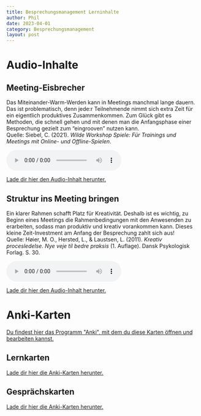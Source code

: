 ```yaml
---
title: Besprechungsmanagement Lerninhalte
author: Phil
date: 2023-04-01
category: Besprechungsmanagement
layout: post
---
```

# Audio-Inhalte
## Meeting-Eisbrecher
Das Miteinander-Warm-Werden kann in Meetings manchmal lange dauern. Das ist problematisch, denn jede:r Teilnehmende nimmt sich extra Zeit für ein eigentlich produktives Zusammenkommen. Zum Glück gibt es Methoden, die schnell gehen und mit denen man die Anfangsphase einer Besprechung gezielt  zum “eingrooven” nutzen kann.  
Quelle: Siebel, C. (2021). *Wilde Workshop Spiele: Für Trainings und Meetings mit Online- und Offline-Spielen*.

<audio controls>
  <source src="/mscr_ma_blended_learning_2023/assets/lerninhalt_meeting-eisbrecher_96.mp3" type="audio/mpeg">
Your browser does not support the audio element.
</audio>

<a href="/mscr_ma_blended_learning_2023/assets/lerninhalt_meeting-eisbrecher_96.mp3" target="_blank">Lade dir hier den Audio-Inhalt herunter.</a>

## Struktur ins Meeting bringen
Ein klarer Rahmen schafft Platz für Kreativität. Deshalb ist es wichtig, zu Beginn eines Meetings die Rahmenbedingungen mit den Anwesenden zu erarbeiten, sodass man produktiv und kreativ vorankommen kann. Dieses kleine Zeit-Investment am Anfang der Besprechung zahlt sich aus!  
Quelle: Høier, M. O., Hersted, L., & Laustsen, L. (2011). *Kreativ procesledelse. Nye veje til bedre praksis* (1. Auflage). Dansk Psykologisk Forlag. S. 30.

<audio controls>
  <source src="/mscr_ma_blended_learning_2023/assets/lerninhalt_struktur_ins_meeting_bringen_96.mp3" type="audio/mpeg">
Your browser does not support the audio element.
</audio>

<a href="/mscr_ma_blended_learning_2023/assets/lerninhalt_struktur_ins_meeting_bringen_96.mp3" target="_blank">Lade dir hier den Audio-Inhalt herunter.</a>

# Anki-Karten
 <a href=" https://apps.ankiweb.net" target="_blank">Du findest hier das Programm "Anki", mit dem du diese Karten öffnen und bearbeiten kannst.</a>
 
## Lernkarten
<a href="/mscr_ma_blended_learning_2023/assets/besprechungsmanagement_gespraechsstoff.apkg" target="_blank">Lade dir hier die Anki-Karten herunter.</a>

## Gesprächskarten
<a href="/mscr_ma_blended_learning_2023/assets/besprechungsmanagement_lerninhalte.apkg" target="_blank">Lade dir hier die Anki-Karten herunter.</a>
